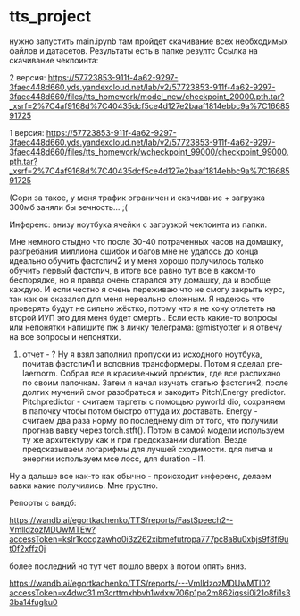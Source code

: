 # tts_project
нужно запустить main.ipynb
там пройдет скачивание всех необходимых файлов и датасетов. Результаты есть в папке резултс
Ссылка на скачивание чекпоинта: 

2 версия: https://57723853-911f-4a62-9297-3faec448d660.yds.yandexcloud.net/lab/v2/57723853-911f-4a62-9297-3faec448d660/files/tts_homework/model_new/checkpoint_20000.pth.tar?_xsrf=2%7C4af9168d%7C40435dcf5ce4d127e2baaf1814ebbc9a%7C1668591725

1 версия: https://57723853-911f-4a62-9297-3faec448d660.yds.yandexcloud.net/lab/v2/57723853-911f-4a62-9297-3faec448d660/files/tts_homework/wcheckpoint_99000/checkpoint_99000.pth.tar?_xsrf=2%7C4af9168d%7C40435dcf5ce4d127e2baaf1814ebbc9a%7C1668591725

(Сори за такое, у меня трафик ограничен и скачивание + загрузка 300мб заняли бы вечность... ;( 

Инференс: внизу ноутбука ячейки с загрузкой чекпоинта из папки.

Мне немного стыдно что после 30-40 потраченных часов на домашку, разгребания миллиона ошибок и багов мне не удалось до конца идеально обучить фастспич2 и у меня хорошо получилось только обучить первый фастспич, в итоге все равно тут все в каком-то беспорядке, но я правда очень старался эту домашку, да и вообще каждую. И если честно я очень переживаю что не смогу закрыть курс, так как он оказался для меня нереально сложным. Я надеюсь что проверять будут не сильно жёстко, потому что я не хочу отлететь на второй ИУП это для меня будет смерть.. Если есть какие-то вопросы или непонятки напишите пж в личку телеграма: @mistyotter и я отвечу на все вопросы и непонятки.


1. отчет - ? 
Ну я взял заполнил пропуски из исходного ноутбука, почитав фастспич1 и всповнив трансформеры. Потом я сделал pre-laernorm. Собрал все в красивенький проектик, где все распихано по своим папочкам. Затем я начал изучать статью фастспич2, после долгих мучений смог разобраться и закодить Pitch\Energy predictor.
Pitchpredictor - считаем таргеты с помощью pyworld dio, сохраняем в папочку чтобы потом быстро оттуда их доставать. Energy - считаем два раза норму по последнему dim от того, что получили прогнав вавку через torch.stft(). Потом в самой модели используем ту же архитектуру как и при предсказании duration. Везде предсказываем логарифмы для лучшей сходимости. для питча и энергии используем мсе лосс, для duration - l1. 

Ну а дальше все как-то как обычно - происходит инференс, делаем вавки какие получились. Мне грустно.


Репорты с вандб: 

https://wandb.ai/egortkachenko/TTS/reports/FastSpeech2--VmlldzozMDUwMTEw?accessToken=kslr1kocqzawho0i3z262xibmefutropa777pc8a8u0xbjs9f8fi9ut0f2xffz0j

более последний но тут чет пошло вверх а потом опять вниз.

https://wandb.ai/egortkachenko/TTS/reports/---VmlldzozMDUwMTI0?accessToken=x4dwc31im3crttmxhbvh1wdxw706p1po2m862iqssi0i21o8fi1s33ba14fugku0
